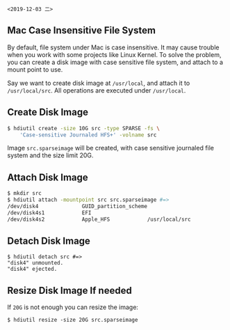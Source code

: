`<2019-12-03 二>`

## Mac Case Insensitive File System

By default, file system under Mac is case insensitive. It may cause
trouble when you work with some projects like Linux Kernel. To solve
the problem, you can create a disk image with case sensitive file
system, and attach to a mount point to use.

Say we want to create disk image at `/usr/local`, and attach it to
`/usr/local/src`. All operations are executed under `/usr/local`.

## Create Disk Image

```bash
$ hdiutil create -size 10G src -type SPARSE -fs \
	'Case-sensitive Journaled HFS+' -volname src
```

Image `src.sparseimage` will be created, with case sensitive journaled
file system and the size limit 20G.

## Attach Disk Image

```bash
$ mkdir src
$ hdiutil attach -mountpoint src src.sparseimage #=>
/dev/disk4              GUID_partition_scheme
/dev/disk4s1            EFI
/dev/disk4s2            Apple_HFS            /usr/local/src
```

## Detach Disk Image

```
$ hdiutil detach src #=>
"disk4" unmounted.
"disk4" ejected.
```

## Resize Disk Image If needed

If `20G` is not enough you can resize the image:

```
$ hdiutil resize -size 20G src.sparseimage
```
